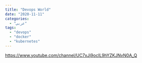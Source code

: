 ```yaml
---
title: "Devops World"
date: "2020-11-11"
categories:
  - "عربي"
tags:
  - "devops"
  - "docker"
  - "kubernetes"
---
```


https://www.youtube.com/channel/UC7xJj9ocIL9hYZKJNvN0A_Q
